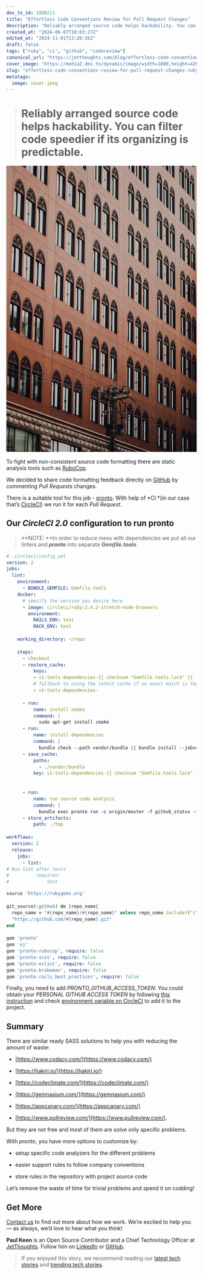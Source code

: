 ```yaml
---
dev_to_id: 1880211
title: "Effortless Code Conventions Review for Pull Request Changes"
description: "Reliably arranged source code helps hackability. You can filter code speedier if its..."
created_at: "2024-06-07T10:03:27Z"
edited_at: "2024-11-01T13:26:26Z"
draft: false
tags: ["ruby", "ci", "github", "codereview"]
canonical_url: "https://jetthoughts.com/blog/effortless-code-conventions-review-for-pull-request-changes-ruby-ci/"
cover_image: "https://media2.dev.to/dynamic/image/width=1000,height=420,fit=cover,gravity=auto,format=auto/https%3A%2F%2Fraw.githubusercontent.com%2Fjetthoughts%2Fjetthoughts.github.io%2Fmaster%2Fstatic%2Fassets%2Fimg%2Fblog%2Feffortless-code-conventions-review-for-pull-request-changes-ruby-ci%2Ffile_0.jpeg"
slug: "effortless-code-conventions-review-for-pull-request-changes-ruby-ci"
metatags:
  image: cover.jpeg
---
```



> # Reliably arranged source code helps hackability. You can filter code speedier if its organizing is predictable.

![Photo by [chuttersnap](https://unsplash.com/photos/15IqNc61SeY?utm_source=unsplash&utm_medium=referral&utm_content=creditCopyText) on [Unsplash](https://unsplash.com/?utm_source=unsplash&utm_medium=referral&utm_content=creditCopyText)](file_0.jpeg)

To fight with non-consistent source code formatting there are static analysis tools such as [RuboCop](https://github.com/bbatsov/rubocop).

We decided to share code formatting feedback directly on [GitHub](https://github.com/) by commenting *Pull Requests* changes.

There is a suitable tool for this job - [pronto](https://github.com/mmozuras/pronto). With help of *CI *(in our case that’s [CircleCI](https://circleci.com/)) we run it for each *Pull Request*.

## Our *CircleCI 2.0* configuration to run pronto
>  **NOTE: **In order to reduce mess with dependencies we put all our linters and ***pronto*** into separate ***Gemfile.tools***.

```yaml
# .circleci/config.yml
version: 2
jobs:
  lint:
    environment:
      - BUNDLE_GEMFILE: Gemfile.tools
    docker:
      # specify the version you desire here
      - image: circleci/ruby:2.4.2-stretch-node-browsers
        environment:
          RAILS_ENV: test
          RACK_ENV: test

    working_directory: ~/repo

    steps:
      - checkout
      - restore_cache:
          keys:
          - v1-tools-dependencies-{{ checksum "Gemfile.tools.lock" }}
          # fallback to using the latest cache if no exact match is found
          - v1-tools-dependencies-

      - run:
          name: install cmake
          command: |
            sudo apt-get install cmake
      - run:
          name: install dependencies
          command: |
            bundle check --path vendor/bundle || bundle install --jobs=4 --retry=3 --path vendor/bundle
      - save_cache:
          paths:
            - ./vendor/bundle
          key: v1-tools-dependencies-{{ checksum "Gemfile.tools.lock" }}


      - run:
          name: run source code analysis
          command: |
            bundle exec pronto run -c origin/master -f github_status -f github_pr_review --exit-code
      - store_artifacts:
          path: ./tmp

workflows:
  version: 2
  release:
    jobs:
      - lint:
# Run lint after tests
#          requires:
#            - test
```

```ruby
source 'https://rubygems.org'

git_source(:github) do |repo_name|
  repo_name = "#{repo_name}/#{repo_name}" unless repo_name.include?("/")
  "https://github.com/#{repo_name}.git"
end

gem 'pronto'
gem 'oj'
gem 'pronto-rubocop', require: false
gem 'pronto-scss', require: false
gem 'pronto-eslint', require: false
gem 'pronto-brakeman', require: false
gem 'pronto-rails_best_practices', require: false
```

Finally, you need to add *PRONTO_GITHUB_ACCESS_TOKEN*. You could obtain your *PERSONAL GITHUB ACCESS TOKEN* by following [this instruction](https://help.github.com/articles/creating-a-personal-access-token-for-the-command-line/) and check [environment variable on CircleCI](https://circleci.com/docs/2.0/env-vars/#adding-environment-variables-in-the-app) to add it to the project.

## Summary

There are similar ready SASS solutions to help you with reducing the amount of waste:

* [https://www.codacy.com/](https://www.codacy.com/)

* [https://hakiri.io/](https://hakiri.io/)

* [https://codeclimate.com/](https://codeclimate.com/)

* [https://gemnasium.com/](https://gemnasium.com/)

* [https://appcanary.com/](https://appcanary.com/)

* [https://www.pullreview.com/](https://www.pullreview.com/).

But they are not free and most of them are solve only specific problems.

With *pronto*, you have more options to customize by:

* setup specific code analyzers for the different problems

* easier support rules to follow company conventions

* store rules in the repository with project source code

Let’s remove the waste of time for trivial problems and spend it on codding!

## Get More

[Contact us](http://www.jetthoughts.com/contact.html) to find out more about how we work. We’re excited to help you — as always, we’d love to hear what you think!

**Paul Keen** is an Open Source Contributor and a Chief Technology Officer at [JetThoughts](https://www.jetthoughts.com). Follow him on [LinkedIn](https://www.linkedin.com/in/paul-keen/) or [GitHub](https://github.com/pftg).
>  If you enjoyed this story, we recommend reading our [latest tech stories](https://jtway.co/latest) and [trending tech stories](https://jtway.co/trending).
